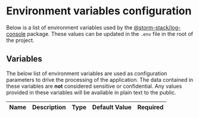 <!-- Generated by Storm Stack -->

# Environment variables configuration

Below is a list of environment variables used by the
[@storm-stack/log-console](https://www.npmjs.com/package/@storm-stack/log-console)
package. These values can be updated in the `.env` file in the root of the
project.

## Variables

The below list of environment variables are used as configuration parameters to
drive the processing of the application. The data contained in these variables
are **not** considered sensitive or confidential. Any values provided in these
variables will be available in plain text to the public.

| Name | Description | Type | Default Value | Required |
| ---- | ----------- | ---- | ------------- | :------: |
